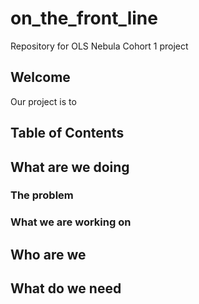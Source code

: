 # on_the_front_line
Repository for OLS Nebula Cohort 1 project

## Welcome
Our project is to 

## Table of Contents 
## What are we doing 
### The problem 
### What we are working on 
## Who are we 
## What do we need 
